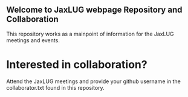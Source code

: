 ## Welcome to JaxLUG webpage Repository and Collaboration 

This repository works as a mainpoint of information for the JaxLUG meetings and events. 

# Interested in collaboration? 
Attend the JaxLUG meetings and provide your github username in the collaborator.txt found in this repository.
